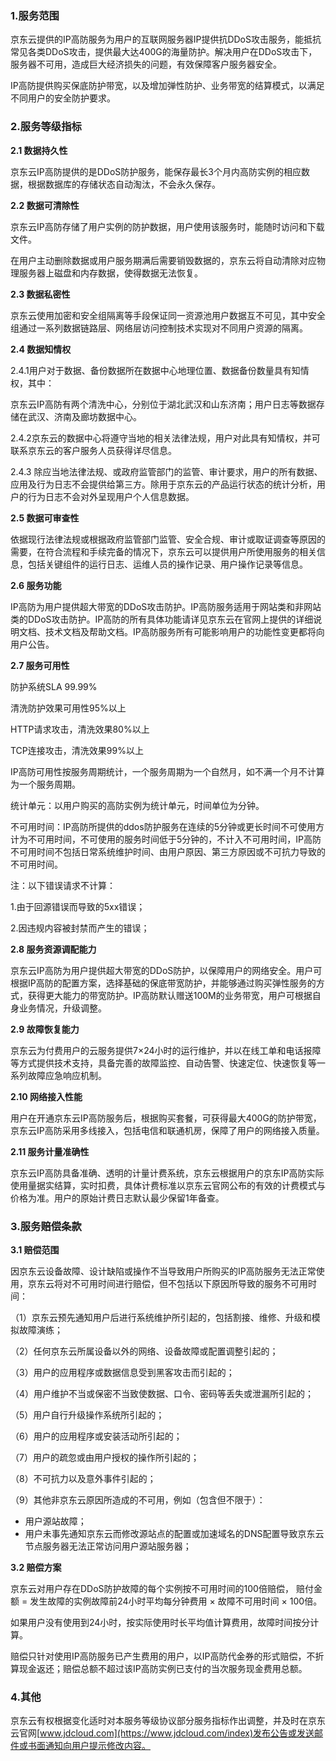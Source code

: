 ### **1.服务范围**

京东云提供的IP高防服务为用户的互联网服务器IP提供抗DDoS攻击服务，能抵抗常见各类DDoS攻击，提供最大达400G的海量防护。解决用户在DDoS攻击下，服务器不可用，造成巨大经济损失的问题，有效保障客户服务器安全。 

IP高防提供购买保底防护带宽，以及增加弹性防护、业务带宽的结算模式，以满足不同用户的安全防护要求。 

### **2.服务等级指标** 

**2.1 数据持久性** 

京东云IP高防提供的是DDoS防护服务，能保存最长3个月内高防实例的相应数据，根据数据库的存储状态自动淘汰，不会永久保存。 

**2.2 数据可清除性**

京东云IP高防存储了用户实例的防护数据，用户使用该服务时，能随时访问和下载文件。 

在用户主动删除数据或用户服务期满后需要销毁数据的，京东云将自动清除对应物理服务器上磁盘和内存数据，使得数据无法恢复。 

**2.3 数据私密性**

京东云使用加密和安全组隔离等手段保证同一资源池用户数据互不可见，其中安全组通过一系列数据链路层、网络层访问控制技术实现对不同用户资源的隔离。 

**2.4 数据知情权**

2.4.1用户对于数据、备份数据所在数据中心地理位置、数据备份数量具有知情权，其中： 

京东云IP高防有两个清洗中心，分别位于湖北武汉和山东济南；用户日志等数据存储在武汉、济南及廊坊数据中心。 

2.4.2京东云的数据中心将遵守当地的相关法律法规，用户对此具有知情权，并可联系京东云的客户服务人员获得详尽信息。 

2.4.3 除应当地法律法规、或政府监管部门的监管、审计要求，用户的所有数据、应用及行为日志不会提供给第三方。除用于京东云的产品运行状态的统计分析，用户的行为日志不会对外呈现用户个人信息数据。 

**2.5 数据可审查性**

依据现行法律法规或根据政府监管部门监管、安全合规、审计或取证调查等原因的需要，在符合流程和手续完备的情况下，京东云可以提供用户所使用服务的相关信息，包括关键组件的运行日志、运维人员的操作记录、用户操作记录等信息。 

**2.6 服务功能** 

IP高防为用户提供超大带宽的DDoS攻击防护。IP高防服务适用于网站类和非网站类的DDoS攻击防护。IP高防的所有具体功能请详见京东云在官网上提供的详细说明文档、技术文档及帮助文档。IP高防服务所有可能影响用户的功能性变更都将向用户公告。 

**2.7 服务可用性** 

防护系统SLA 99.99%

清洗防护效果可用性95%以上 

HTTP请求攻击，清洗效果80%以上 

TCP连接攻击，清洗效果99%以上 

IP高防可用性按服务周期统计，一个服务周期为一个自然月，如不满一个月不计算为一个服务周期。 

统计单元：以用户购买的高防实例为统计单元，时间单位为分钟。 

不可用时间：IP高防所提供的ddos防护服务在连续的5分钟或更长时间不可使用方计为不可用时间，不可使用的服务时间低于5分钟的，不计入不可用时间，IP高防不可用时间不包括日常系统维护时间、由用户原因、第三方原因或不可抗力导致的不可用时间。 

注：以下错误请求不计算： 

1.由于回源错误而导致的5xx错误； 

2.因违规内容被封禁而产生的错误； 

**2.8 服务资源调配能力**

京东云IP高防为用户提供超大带宽的DDoS防护，以保障用户的网络安全。用户可根据IP高防的配置方案，选择基础的保底带宽防护，并能够通过购买弹性服务的方式，获得更大能力的带宽防护。IP高防默认赠送100M的业务带宽，用户可根据自身业务情况，升级调整。 

**2.9 故障恢复能力**

京东云为付费用户的云服务提供7×24小时的运行维护，并以在线工单和电话报障等方式提供技术支持，具备完善的故障监控、自动告警、快速定位、快速恢复等一系列故障应急响应机制。 

**2.10 网络接入性能** 

用户在开通京东云IP高防服务后，根据购买套餐，可获得最大400G的防护带宽，京东云IP高防采用多线接入，包括电信和联通机房，保障了用户的网络接入质量。

**2.11 服务计量准确性** 

京东云IP高防具备准确、透明的计量计费系统，京东云根据用户的京东IP高防实际使用量据实结算，实时扣费，具体计费标准以京东云官网公布的有效的计费模式与价格为准。用户的原始计费日志默认最少保留1年备查。 

### **3.服务赔偿条款** 

 **3.1 赔偿范围** 

因京东云设备故障、设计缺陷或操作不当导致用户所购买的IP高防服务无法正常使用，京东云将对不可用时间进行赔偿，但不包括以下原因所导致的服务不可用时间： 

（1）京东云预先通知用户后进行系统维护所引起的，包括割接、维修、升级和模拟故障演练； 

（2）任何京东云所属设备以外的网络、设备故障或配置调整引起的； 

（3）用户的应用程序或数据信息受到黑客攻击而引起的； 

（4）用户维护不当或保密不当致使数据、口令、密码等丢失或泄漏所引起的； 

（5）用户自行升级操作系统所引起的； 

（6）用户的应用程序或安装活动所引起的； 

（7）用户的疏忽或由用户授权的操作所引起的； 

（8）不可抗力以及意外事件引起的； 

（9）其他非京东云原因所造成的不可用，例如（包含但不限于）： 

- 用户源站故障； 
- 用户未事先通知京东云而修改源站点的配置或加速域名的DNS配置导致京东云节点服务器无法正常访问用户源站服务器； 

**3.2 赔偿方案** 

京东云对用户存在DDoS防护故障的每个实例按不可用时间的100倍赔偿， 赔付金额 = 发生故障的实例故障前24小时平均每分钟费用 × 故障不可用时间 × 100倍。 

如果用户没有使用到24小时，按实际使用时长平均值计算费用，故障时间按分计算。 

赔偿只针对使用IP高防服务已产生费用的用户，以IP高防代金券的形式赔偿，不折算现金返还；赔偿总额不超过该IP高防实例已支付的当次服务现金费用总额。 

### **4.其他** 

京东云有权根据变化适时对本服务等级协议部分服务指标作出调整，并及时在京东云官网[www.jdcloud.com](https://www.jdcloud.com/index)发布公告或发送邮件或书面通知向用户提示修改内容。 


